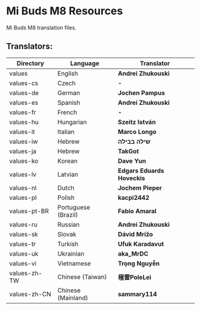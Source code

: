 # Mi Buds M8 Resources
Mi Buds M8 translation files.

## Translators:
|Directory|Language|Translator|
|----|----|----|
|values|English|**Andrei Zhukouski**|
|values-cs|Czech|**-**|
|values-de|German|**Jochen Pampus**|
|values-es|Spanish|**Andrei Zhukouski**|
|values-fr|French|**-**|
|values-hu|Hungarian|**Szeitz István**|
|values-it|Italian|**Marco Longo**|
|values-iw|Hebrew|**שילה בבילה**|
|values-ja|Hebrew|**TakGot**|
|values-ko|Korean|**Dave Yun**|
|values-lv|Latvian|**Edgars Eduards Hoveckis**|
|values-nl|Dutch|**Jochem Pieper**|
|values-pl|Polish|**kacpi2442**|
|values-pt-BR|Portuguese (Brazil)|**Fabio Amaral**|
|values-ru|Russian|**Andrei Zhukouski**|
|values-sk|Slovak|**Dávid Mrižo**|
|values-tr|Turkish|**Ufuk Karadavut**|
|values-uk|Ukrainian|**aka_MrDC**|
|values-vi|Vietnamese|**Trọng Nguyễn**|
|values-zh-TW|Chinese (Taiwan)|**極雷PoleLei**|
|values-zh-CN|Chinese (Mainland)|**sammary114**|

